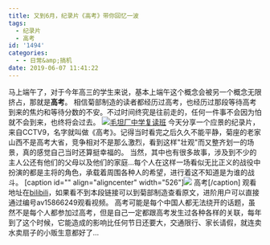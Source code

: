 ```yaml
---
title: 又到6月，纪录片《高考》带你回忆一波
tags:
  - 纪录片
  - 高考
id: '1494'
categories:
  - - 日常&amp;搞机
date: 2019-06-07 11:41:22
---
```


马上端午了，对于今年高三的学生来说，基本上端午这个概念会被另一个概念无限挤占，那就是**高考**。 相信菊部制造的读者都经历过高考，也经历过那段等待高考到来的焦灼和等待分数的不安。不过时间终究是往前走的，任何一件事不会因为怕就不会到来，也终将会过去。 [![毛坦厂中学复读班](https://s2.ax1x.com/2019/06/06/VaX13j.jpg)](https://s2.ax1x.com/2019/06/06/VaX13j.jpg) 今天分享一个应景的纪录片，来自CCTV9，名字就叫做《高考》。记得当时看完之后久久不能平静，菊座的老家山西不是高考大省，竞争相对不是那么激烈，看到这样"壮观"而又整齐划一的场景，真的感觉自己当时还算挺幸福的。 当然，其中也有很多故事，涉及到不少的主人公还有他们的父母以及他们的家庭…每个人在这样一场看似无比正义的战役中扮演的都是主将的角色，承载着周围各种人的希望，进行着这不知道是为谁的战斗。 \[caption id="" align="aligncenter" width="526"\][![](https://s2.ax1x.com/2019/06/07/VwavwD.jpg)](https://s2.ax1x.com/2019/06/07/VwavwD.jpg) 高考\[/caption\] 观看地址在[bilibili](https://www.bilibili.com/video/av15866249)，如果看不到本段链接可以到菊部制造查看原文，进阶用户可以直接通过编号av15866249观看视频。 高考可能是每个中国人都无法绕开的话题，虽然不是每个人都参加过高考，但是自己一定都跟高考发生过各种各样的关联，每年到了这个时候，它能造成的影响比任何节日还要大，交通限行、家长请假，就连卖水卖扇子的小贩生意都好了...